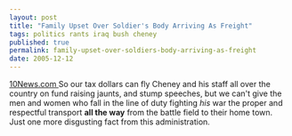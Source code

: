 ```yaml
---
layout: post
title: "Family Upset Over Soldier's Body Arriving As Freight"
tags: politics rants iraq bush cheney
published: true
permalink: family-upset-over-soldiers-body-arriving-as-freight
date: 2005-12-12
---
```


<a href="http://www.10news.com/news/5504608/detail.html">10News.com </a>  So our tax dollars can fly Cheney and his staff all over the country on fund raising jaunts, and stump speeches, but we can't give the men and women who fall in the line of duty fighting <em>his</em> war the proper and respectful transport <strong>all the way</strong> from the battle field to their home town.  Just one more disgusting fact from this administration.
